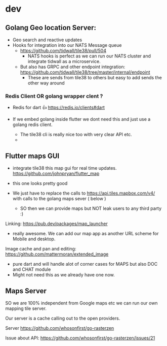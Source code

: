# dev

## Golang Geo location Server:

- Geo search and reactive updates
- Hooks for integration into our NATS Message queue
	- https://github.com/tidwall/tile38/pull/504
		- NATS hooks is perfect as we can run our NATS cluster and integrate tidwall as a microservice.
	- But also has GRPC and other endpoint integration: https://github.com/tidwall/tile38/tree/master/internal/endpoint
		- These are sends from tile38 to others but easy to add sends the other way around


### Redis Client OR golang wrapper clent ?

- Redis for dart 👍 https://redis.io/clients#dart

- If we embed golang inside flutter we dont need this and just use a golang redis client.
	- The tile38 cli is really nice too with very clear API etc.
	- 


## Flutter maps GUI
- integrate tile38 this map gui for real time updates.
https://github.com/johnpryan/flutter_map

- this one looks pretty good
- We just have to replace the calls to https://api.tiles.mapbox.com/v4/ with calls to the golang maps sever ( below )  
	- SO then we can provide maps but NOT leak users to any third party :)

Linking: https://pub.dev/packages/map_launcher
- really awesome. We can add our map app as another URL scheme for Mobile and desktop.

Image cache and pan and editing: https://github.com/mattermoran/extended_image
- pure dart and will handle alot of corner cases for MAPS but also DOC and CHAT module
- Might not need this as we already have one now.


## Maps Server

SO we are 100% independent from Google maps etc we can run our own mapping tile server.

Our server is a cache calling out to the open providers.

Server
https://github.com/whosonfirst/go-rasterzen

Issue about API: https://github.com/whosonfirst/go-rasterzen/issues/21
